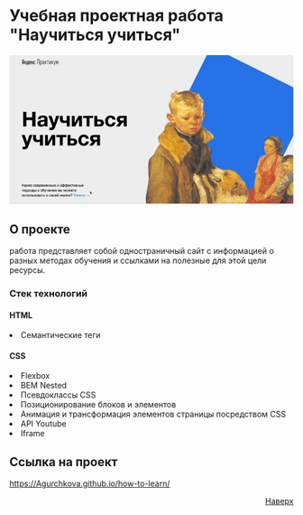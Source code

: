 # Учебная проектная работа "Научиться учиться"

<img src="https://github.com/Agurchkova/Agurchkova/blob/main/how-to-learn%20(big).gif" />

## О проекте

работа представляет собой одностраничный сайт c информацией о разных методах обучения
и ссылками на полезные для этой цели ресурсы.

### Стек технологий

####  HTML
<li>Семантические теги</li>

#### СSS
<li>Flexbox</li>
<li>BEM Nested</li>
<li>Псевдоклассы CSS</li>
<li>Позиционирование блоков и элементов</li>
<li>Анимация и трансформация элементов страницы посредством CSS</li>
<li>API Youtube</li>
<li>Iframe</li>

## Ссылка на проект
https://Agurchkova.github.io/how-to-learn/
<p align="right"><a href="#" title="Вернуться к началу" >Наверх</a></p>
